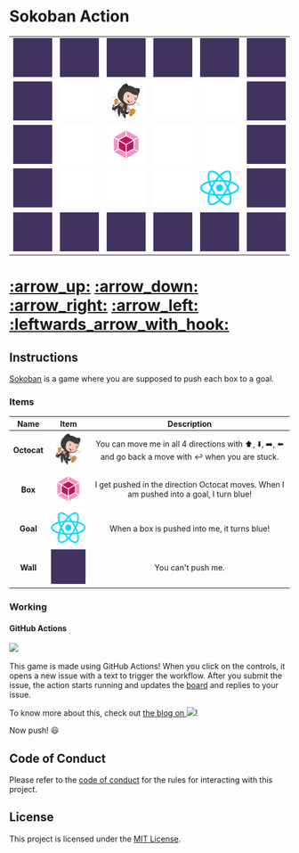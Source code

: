 # Sokoban Action

<table>
    <tr>
        <td>
            <img src="./images/wall.png">
        </td>
        <td>
            <img src="./images/wall.png">
        </td>
        <td>
            <img src="./images/wall.png">
        </td>
        <td>
            <img src="./images/wall.png">
        </td>
        <td>
            <img src="./images/wall.png">
        </td>
        <td>
            <img src="./images/wall.png">
        </td>
    </tr>
    <tr>
        <td>
            <img src="./images/wall.png">
        </td>
        <td>
            <img src="./images/floor.png">
        </td>
        <td>
            <img src="./images/character.png">
        </td>
        <td>
            <img src="./images/floor.png">
        </td>
        <td>
            <img src="./images/floor.png">
        </td>
        <td>
            <img src="./images/wall.png">
        </td>
    </tr>
    <tr>
        <td>
            <img src="./images/wall.png">
        </td>
        <td>
            <img src="./images/floor.png">
        </td>
        <td>
            <img src="./images/block.png">
        </td>
        <td>
            <img src="./images/floor.png">
        </td>
        <td>
            <img src="./images/floor.png">
        </td>
        <td>
            <img src="./images/wall.png">
        </td>
    </tr>
    <tr>
        <td>
            <img src="./images/wall.png">
        </td>
        <td>
            <img src="./images/floor.png">
        </td>
        <td>
            <img src="./images/floor.png">
        </td>
        <td>
            <img src="./images/floor.png">
        </td>
        <td>
            <img src="./images/goal.png">
        </td>
        <td>
            <img src="./images/wall.png">
        </td>
    </tr>
    <tr>
        <td>
            <img src="./images/wall.png">
        </td>
        <td>
            <img src="./images/wall.png">
        </td>
        <td>
            <img src="./images/wall.png">
        </td>
        <td>
            <img src="./images/wall.png">
        </td>
        <td>
            <img src="./images/wall.png">
        </td>
        <td>
            <img src="./images/wall.png">
        </td>
    </tr>
</table>

<h1>
  <a href="https://github.com/RaisinTen/sokoban-action/issues/new?title=$U&body=Just+push+%27Submit+new+issue%27.+You+don%27t+need+to+do+anything+else.">:arrow_up:</a>
  <a href="https://github.com/RaisinTen/sokoban-action/issues/new?title=$D&body=Just+push+%27Submit+new+issue%27.+You+don%27t+need+to+do+anything+else.">:arrow_down:</a>
  <a href="https://github.com/RaisinTen/sokoban-action/issues/new?title=$R&body=Just+push+%27Submit+new+issue%27.+You+don%27t+need+to+do+anything+else.">:arrow_right:</a>
  <a href="https://github.com/RaisinTen/sokoban-action/issues/new?title=$L&body=Just+push+%27Submit+new+issue%27.+You+don%27t+need+to+do+anything+else.">:arrow_left:</a>
  <a href="https://github.com/RaisinTen/sokoban-action/issues/new?title=$B&body=Just+push+%27Submit+new+issue%27.+You+don%27t+need+to+do+anything+else.">:leftwards_arrow_with_hook:</a>
</h1>

## Instructions

[Sokoban](https://en.wikipedia.org/wiki/Sokoban) is a game where you are supposed to push each box to a goal.

### Items

| Name        | Item                                             | Description                                                                                                                                                            |
| :---:       | :---:                                            | :---:                                                                                                                                                                  |
| **Octocat** | <img src="./images/character.png" width="100px"> | You can move me in all 4 directions with :arrow_up:, :arrow_down:, :arrow_right:, :arrow_left: and go back a move with :leftwards_arrow_with_hook: when you are stuck. |
| **Box**     | <img src="./images/block.png" width="100px">     | I get pushed in the direction Octocat moves. When I am pushed into a goal, I turn blue!                                                                                |
| **Goal**    | <img src="./images/goal.png" width="100px">      | When a box is pushed into me, it turns blue!                                                                                                                           |
| **Wall**    | <img src="./images/wall.png" width="100px">      | You can't push me.                                                                                                                                                     |

### Working

#### GitHub Actions

<a href="https://github.com/features/actions"><img src="https://avatars0.githubusercontent.com/u/44036562?s=200&v=4" width="100px"></a>

This game is made using GitHub Actions! When you click on the controls, it opens a new issue with a text to trigger the workflow. After you submit the issue, the action starts running and updates the [board](README.md) and replies to your issue.

To know more about this, check out <a href="https://dev.to/raisinten/sokoban-action-ji9">the blog on <img src="https://avatars2.githubusercontent.com/u/13521919?s=200&v=4" width="25px"></a>!

Now push! :smiley:

## Code of Conduct

Please refer to the [code of conduct](CODE_OF_CONDUCT.md) for the rules for interacting with this project.

## License

This project is licensed under the [MIT License](LICENSE).
